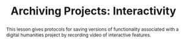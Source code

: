 ---
layout: sublesson
structurehead: sustainability
title: "Archiving Projects: Interactivity"
group: projectmanagement
abstract: "This lesson gives protocols for saving versions of functionality associated with a digital humanities project by recording video of interactive features."
lessonnumber: 1
lessonprint: 4
permalink: / lessons/projectmanagement/sustainability/4
---